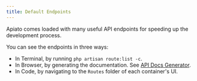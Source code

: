 ```yaml
---
title: Default Endpoints
---
```


Apiato comes loaded with many useful API endpoints for speeding up the development process.

You can see the endpoints in three ways:
- In Terminal, by running `php artisan route:list -c`.
- In Browser, by generating the documentation. See [API Docs Generator](../pacakges/documentation.md).
- In Code, by navigating to the `Routes` folder of each container's UI.

